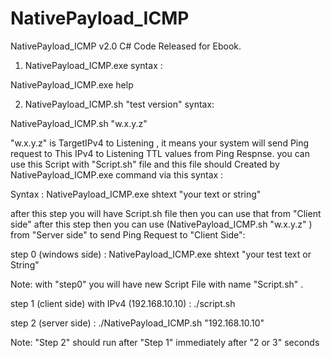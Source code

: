 # NativePayload_ICMP 

NativePayload_ICMP  v2.0 C# Code Released for Ebook.

1. NativePayload_ICMP.exe syntax :

NativePayload_ICMP.exe  help  

2. NativePayload_ICMP.sh  "test version"  syntax:

NativePayload_ICMP.sh  "w.x.y.z" 

"w.x.y.z" is TargetIPv4 to Listening , it means your system will send Ping request to This IPv4 to Listening TTL values from Ping Respnse.  you can use this Script with "Script.sh" file and this file should Created by NativePayload_ICMP.exe command via this syntax :

Syntax : NativePayload_ICMP.exe  shtext  "your text or string"

after this step you will have Script.sh file then you can use that from "Client side" after this step then you can use (NativePayload_ICMP.sh  "w.x.y.z" ) from "Server side"  to send Ping Request to "Client Side":

step 0 (windows side) : NativePayload_ICMP.exe shtext "your test text or String"

Note: with "step0" you will have new Script File with name "Script.sh" .

step 1 (client side) with IPv4 (192.168.10.10) : ./script.sh

step 2 (server side) : ./NativePayload_ICMP.sh  "192.168.10.10" 

Note: "Step 2" should run after "Step 1" immediately after "2 or 3" seconds 

